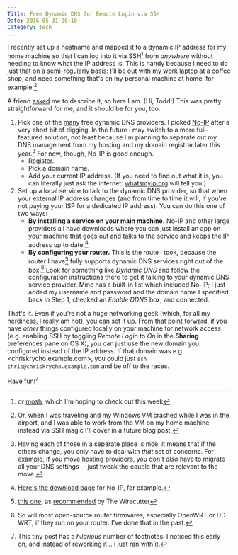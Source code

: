 ```yaml
---
Title: Free Dynamic DNS for Remote Login via SSH
Date: 2016-05-31 20:10
Category: tech
...
```


I recently set up a hostname and mapped it to a dynamic IP address for my home machine so that I can log into it via SSH[^1] from *anywhere* without needing to know what the IP address is. This is handy because I need to do just that on a semi-regularly basis: I'll be out with my work laptop at a coffee shop, and need something that's on my personal machine at home, for example.[^2]

A friend [asked](https://twitter.com/toddheitmann/status/728222459413958656) me to describe it, so here I am. (Hi, Todd!) This was pretty straightforward for me, and it should be for you, too.

1. Pick one of the [many](https://duckduckgo.com/?q=free+dynamic+dns+providers&t=osx&ia=web) free dynamic DNS providers. I picked [No-IP](http://www.noip.com/free) after a very short bit of digging. In the future I may switch to a more full-featured solution, not least because I'm planning to separate out my DNS management from my hosting and my domain registrar later this year.[^3] For now, though, No-IP is good enough.
    - Register.
    - Pick a domain name.
    - Add your current IP address. (If you need to find out what it is, you can literally just ask the internet: [whatsmyip.org](http://www.whatsmyip.org) will tell you.)
2. Set up a local service to talk to the dynamic DNS provider, so that when your external IP address changes (and from time to time it will, if you're not paying your ISP for a dedicated IP address). You can do this one of two ways:
    - **By installing a service on your main machine.** No-IP and other large providers all have downloads where you can just install an app on your machine that goes out and talks to the service and keeps the IP address up to date.[^4]
    - **By configuring your router.** This is the route I took, because the router I have[^5] fully supports dynamic DNS services right out of the box.[^6] Look for something like *Dynamic DNS* and follow the configuration instructions there to get it talking to your dynamic DNS service provider. Mine has a built-in list which included No-IP; I just added my username and password and the domain name I specified back in Step 1, checked an *Enable DDNS* box, and connected.

That's it. Even if you're not a huge networking geek (which, for all my nerdiness, I really am not), you can set it up. From that point forward, if you have *other* things configured locally on your  machine for network access (e.g. enabling SSH by toggling *Remote Login* to *On* in the **Sharing** preferences pane on OS X), you can just use the new domain you configured instead of the IP address. If that domain was e.g. \<chriskrycho.example.com\>, you could just `ssh chris@chriskrycho.example.com` and be off to the races.

Have fun![^7]

[^1]: or [mosh](https://mosh.mit.edu), which I'm hoping to check out this week

[^2]: Or, when I was traveling and my Windows VM crashed while I was in the airport, and I was able to work from the VM on my home machine instead via SSH magic I'll cover in a future blog post.

[^3]: Having each of those in a separate place is nice: it means that if the others change, you only have to deal with *that* set of concerns. For example, if you move hosting providers, you don't *also* have to migrate all your DNS settings---just tweak the couple that are relevant to the move.

[^4]: [Here's the download page](https://www.noip.com/download) for No-IP, for example.

[^5]: [this one](http://www.newegg.com/Product/Product.aspx?Item=N82E16833704177&nm_mc=AFC-C8Junction&cm_mmc=AFC-C8Junction-Skimlinks-_-na-_-na-_-na&cm_sp=&AID=10446076&PID=5431261&SID=skim45704X1167592X2be13284148d669370b61074c119afc2), as [recommended](http://thewirecutter.com/reviews/best-wi-fi-router/) by The Wirecutter

[^6]: So will most open-source router firmwares, especially OpenWRT or DD-WRT, if they run on your router. I've done that in the past.

[^7]: This tiny post has a *hilarious* number of footnotes. I noticed this early on, and instead of reworking it... I just ran with it.
